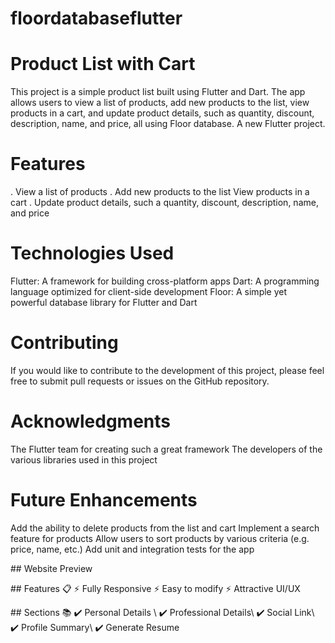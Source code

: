 # floordatabaseflutter
# Product List with Cart 

This project is a simple product list built using Flutter and Dart. The app allows users to view a list of products, add new products to the list, view products in a cart, and update product details, such as quantity, discount, description, name, and price, all using Floor database.
A new Flutter project.

# Features

. View a list of products
. Add new products to the list
View products in a cart
. Update product details, such a  quantity, discount, description, name, and price

# Technologies Used

Flutter: A framework for building cross-platform apps
Dart: A programming language optimized for client-side development
Floor: A simple yet powerful database library for Flutter and Dart

# Contributing

If you would like to contribute to the development of this project, please feel free to submit pull requests or issues on the GitHub repository.

# Acknowledgments

The Flutter team for creating such a great framework
The developers of the various libraries used in this project

# Future Enhancements

Add the ability to delete products from the list and cart
Implement a search feature for products
Allow users to sort products by various criteria (e.g. price, name, etc.)
Add unit and integration tests for the app

## Website Preview 
 
  
 
  
 ## Features 📋 
 ⚡️ Fully Responsive 
 ⚡️ Easy to modify 
 ⚡️ Attractive UI/UX 
  
 ## Sections 📚 
 ✔️ Personal Details \ 
 ✔️ Professional Details\ 
 ✔️ Social Link\ 
 ✔️ Profile Summary\ 
 ✔️ Generate Resume 
  
 

